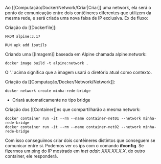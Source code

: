 Ao [[Computação/Docker/Network/Criar|Criar]] uma network, ela será o ponto de comunicação entre dois contêineres diferentes que utilizem da mesma rede, e será criada uma nova faixa de IP exclusiva. Ex de fluxo:

Criação do [[Dockerfile]]:
```
FROM alpine:3.17

RUN apk add iputils
```

Criando uma [[Imagem]] baseada em Alpine chamada alpine:network:
```
docker image build -t alpine:network .
```
O '.' acima significa que a imagem usará o diretório atual como contexto.

Criação da [[Computação/Docker/Network/Network]]:
```
docker network create minha-rede-bridge
```
 * Criará automaticamente no tipo bridge

Criação dos [[Container]]es que compartilharão a mesma network:
```
docker container run -it --rm --name container-net01 --network minha-rede-bridge
docker container run -it --rm --name container-net02 --network minha-rede-bridge
```

Com isso conseguimos criar dois contêineres distintos que conseguem se comunicar entre si. Podemos ver os ips com o comando **ifconfig**.  Se fizermos um ping do IP mostrado em *inet addr: XXX.XX.X.X*, do outro container, ele responderá.